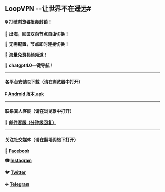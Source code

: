 ## LoopVPN --让世界不在遥远#

**:lock: 打破浏览器报毒封锁！**

**:satellite: 出海，回国双向节点自由切换！**

**:rocket: 无需配置，节点即时连接切换！**

**:green_book: 海量免费视频频道！**

**:man: chatgpt4.0一键导航！**

- - - -
#### 各平台安装包下载（请在浏览器中打开）

**:arrow_double_down: [Android 版本.apk](https://github.com)**


- - - -
#### 联系真人客服（请在浏览器中打开）

**:e-mail: [邮件客服（分钟级回复）](mailto:service@loopvpn.net)**
- - - -
#### 关注社交媒体（请在翻墙网络下打开）
**:couple: [Facebook](https://www.facebook.com/profile.php?id=61551350251614&mibextid=ZbWKwL)** 

**:camera: [Instagram](https://www.instagram.com/loop_vpn/)**

**:bird: [Twitter](https://twitter.com/LOOP_VPN)** 

**:airplane: [Telegram](http://t.me/loopvpn)**
###

